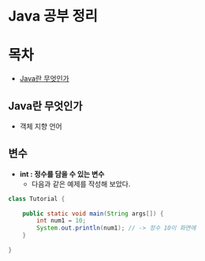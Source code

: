 # Java 공부 정리

# 목차
- [Java란 무엇인가](#Java란-무엇인가)


## Java란 무엇인가
- 객체 지향 언어


## 변수
- **int : 정수를 담을 수 있는 변수**
  - 다음과 같은 예제를 작성해 보았다.
  
```java
class Tutorial {
    
    public static void main(String args[]) {
        int num1 = 10;    
        System.out.println(num1); // -> 정수 10이 화면에 
    }
    
}
  
```
  

